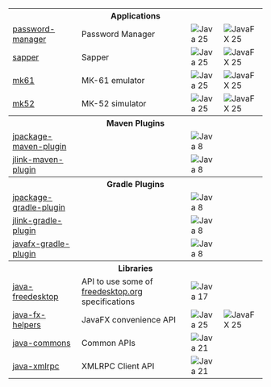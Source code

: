 <table>
<tr><th colspan="4">Applications</th></tr>
<tr>
    <td><a href="https://github.com/petr-panteleyev/password-manager">password-manager</a></td>
    <td>Password Manager</td>
    <td><img src="https://www.panteleyev.ru/badges/java-25.svg" alt="Java 25"/></td>
    <td><img src="https://www.panteleyev.ru/badges/javafx-25.svg" alt="JavaFX 25"/></td>
</tr>
<tr>
    <td><a href="https://github.com/petr-panteleyev/sapper">sapper</a></td>
    <td>Sapper</td>
    <td><img src="https://www.panteleyev.ru/badges/java-25.svg" alt="Java 25"/></td>
    <td><img src="https://www.panteleyev.ru/badges/javafx-25.svg" alt="JavaFX 25"/></td>
</tr>
<tr>
    <td><a href="https://github.com/petr-panteleyev/mk61">mk61</a></td>
    <td>МК-61 emulator</td>
    <td><img src="https://www.panteleyev.org/badges/java-25.svg" alt="Java 25"/></td>
    <td><img src="https://www.panteleyev.org/badges/javafx-25.svg" alt="JavaFX 25"/></td>
</tr>
<tr>
    <td><a href="https://github.com/petr-panteleyev/mk52">mk52</a></td>
    <td>МК-52 simulator</td>
    <td><img src="https://www.panteleyev.org/badges/java-25.svg" alt="Java 25"/></td>
    <td><img src="https://www.panteleyev.org/badges/javafx-25.svg" alt="JavaFX 25"/></td>
</tr>
<tr><th colspan="4">Maven Plugins</th></tr>
<tr>
    <td><a href="https://github.com/petr-panteleyev/jpackage-maven-plugin">jpackage-maven-plugin</a></td>
    <td>&nbsp;</td>
    <td><img src="https://www.panteleyev.org/badges/java-8.svg" alt="Java 8"/></td>
    <td>&nbsp;</td>
</tr>
<tr>
    <td><a href="https://github.com/petr-panteleyev/jlink-maven-plugin">jlink-maven-plugin</a></td>
    <td>&nbsp;</td>
    <td><img src="https://www.panteleyev.org/badges/java-8.svg" alt="Java 8"/></td>
    <td>&nbsp;</td>
</tr>
<tr><th colspan="4">Gradle Plugins</th></tr>
<tr>
    <td> <a href="https://github.com/petr-panteleyev/jpackage-gradle-plugin">jpackage-gradle-plugin</a></td>
    <td>&nbsp;</td>
    <td><img src="https://www.panteleyev.org/badges/java-8.svg" alt="Java 8"/></td>
    <td>&nbsp;</td>
</tr>
<tr>
    <td> <a href="https://github.com/petr-panteleyev/jlink-gradle-plugin">jlink-gradle-plugin</a></td>
    <td>&nbsp;</td>
    <td><img src="https://www.panteleyev.org/badges/java-8.svg" alt="Java 8"/></td>
    <td>&nbsp;</td>
</tr>
<tr>
    <td> <a href="https://github.com/petr-panteleyev/javafx-gradle-plugin">javafx-gradle-plugin</a></td>
    <td>&nbsp;</td>
    <td><img src="https://www.panteleyev.org/badges/java-8.svg" alt="Java 8"/></td>
    <td>&nbsp;</td>
</tr>
<tr><th colspan="4">Libraries</th></tr>
<tr>
    <td><a href="https://github.com/petr-panteleyev/java-freedesktop/">java-freedesktop</a></td>
    <td>API to use some of <a href="https://www.freedesktop.org">freedesktop.org</a> specifications</td>
    <td><img src="https://www.panteleyev.org/badges/java-17.svg" alt="Java 17"/></td>
    <td>&nbsp;</td>
</tr>
<tr>
    <td><a href="https://github.com/petr-panteleyev/java-fx-helpers/">java-fx-helpers</a></td>
    <td>JavaFX convenience API</td>
    <td><img src="https://www.panteleyev.org/badges/java-25.svg" alt="Java 25"/></td>
    <td><img src="https://www.panteleyev.org/badges/javafx-25.svg" alt="JavaFX 25"/></td>
</tr>
<tr>
    <td><a href="https://github.com/petr-panteleyev/java-commons">java-commons</a></td>
    <td>Common APIs</td>
    <td><img src="https://www.panteleyev.org/badges/java-21.svg" alt="Java 21"/></td>
    <td>&nbsp;</td>
</tr>
<tr>
    <td><a href="https://github.com/petr-panteleyev/java-xmlrpc">java-xmlrpc</a></td>
    <td>XMLRPC Client API</td>
    <td><img src="https://www.panteleyev.org/badges/java-21.svg" alt="Java 21"/></td>
    <td>&nbsp;</td>
</tr>

</table>
